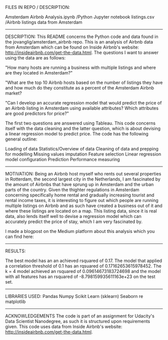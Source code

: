 FILES IN REPO / DESCRIPTION:

Amsterdam Airbnb Analysis.ipynb
/Python Jupyter notebook
listings.csv
/Airbnb listings data from Amsterdam

*********************
DESCRIPTION:
This README concerns the Python code and data found in the jovanglig/amsterdam_airbnb repo. 
This is an analysis of Airbnb data from Amsterdam which can be found on Inside Airbnb's website: http://insideairbnb.com/get-the-data.html.
The questions I want to answer using the data are as follows:

"How many hosts are running a business with multiple listings and where are they located in Amsterdam?"

"What are the top 10 Airbnb hosts based on the number of listings they have and how much do they constitute as a percent of the Amsterdam Airbnb market?

"Can I develop an accurate regression model that would predict the price of an Airbnb listing in Amsterdam using available attributes? Which attributes are good predictors for price?"

The first two questions are answered using Tableau. This code concerns itself with the data cleaning and the latter question, which is about devising a linear regression model to predict price. 
The code has the following general outline:

Loading of data
Statistics/Overview of data
Cleaning of data and prepping for modelling
Missing values imputation
Feature selection
Linear regression model configuration
Prediction
Performance measuring

*********************
MOTIVATION:
Being an Airbnb host myself who rents out several properties in Rotterdam, the second largest city in the Netherlands, I am fascinated by the amount of Airbnbs that have sprung up in Amsterdam and the urban parts of the country. Given the thighter regulations in Amsterdam concerning specifically home rental and gradually increasing tourist and rental income taxes, it is interesting to figure out which people are running multiple listings on Airbnb and as such have created a business out of it and where these listings are located on a map. This listing data, since it is real data, also lends itself well to devise a regression model which can accurately predict the price of stay, which I am very fascinated by.


I made a blogpost on the Medium platform about this analysis which you can find here:  

*********************
RESULTS:

The best model has an an achieved rsquared of 0.17. The model that applied a correlation threshold of 0.1 has an rqsuared of 0.17162653615978452. The k = 4 model achieved an rsquared of 0.09614673183724698 and the model with all features has an rsquared of -8.798159935611163e+23 on the test set.

*********************
LIBRARIES USED:
Pandas
Numpy
Scikit Learn (sklearn)
Seaborn
re
matplotlib

*********************
ACKNOWLEDGEMENTS
The code is part of an assignment for Udacity's Data Scientist Nanodegree, as such it is structured upon requirements given. 
This code uses data from Inside Airbnb's website: http://insideairbnb.com/get-the-data.html.